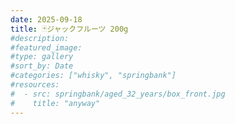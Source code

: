 ```yaml
---
date: 2025-09-18
title: 🃏ジャックフルーツ 200g
#description: 
#featured_image: 
#type: gallery
#sort_by: Date
#categories: ["whisky", "springbank"]
#resources:
#  - src: springbank/aged_32_years/box_front.jpg
#    title: "anyway"
---
```

